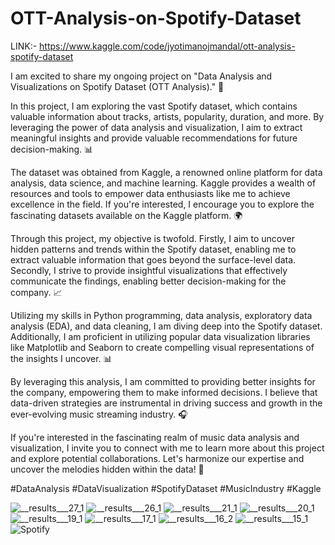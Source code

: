 # OTT-Analysis-on-Spotify-Dataset

LINK:- https://www.kaggle.com/code/jyotimanojmandal/ott-analysis-spotify-dataset

I am excited to share my ongoing project on "Data Analysis and Visualizations on Spotify Dataset (OTT Analysis)." 🎵

In this project, I am exploring the vast Spotify dataset, which contains valuable information about tracks, artists, popularity, duration, and more. By leveraging the power of data analysis and visualization, I aim to extract meaningful insights and provide valuable recommendations for future decision-making. 📊

The dataset was obtained from Kaggle, a renowned online platform for data analysis, data science, and machine learning. Kaggle provides a wealth of resources and tools to empower data enthusiasts like me to achieve excellence in the field. If you're interested, I encourage you to explore the fascinating datasets available on the Kaggle platform. 🌍

Through this project, my objective is twofold. Firstly, I aim to uncover hidden patterns and trends within the Spotify dataset, enabling me to extract valuable information that goes beyond the surface-level data. Secondly, I strive to provide insightful visualizations that effectively communicate the findings, enabling better decision-making for the company. 📈

Utilizing my skills in Python programming, data analysis, exploratory data analysis (EDA), and data cleaning, I am diving deep into the Spotify dataset. Additionally, I am proficient in utilizing popular data visualization libraries like Matplotlib and Seaborn to create compelling visual representations of the insights I uncover. 📊

By leveraging this analysis, I am committed to providing better insights for the company, empowering them to make informed decisions. I believe that data-driven strategies are instrumental in driving success and growth in the ever-evolving music streaming industry. 🎧

If you're interested in the fascinating realm of music data analysis and visualization, I invite you to connect with me to learn more about this project and explore potential collaborations. Let's harmonize our expertise and uncover the melodies hidden within the data! 🎵

#DataAnalysis #DataVisualization #SpotifyDataset #MusicIndustry #Kaggle


![__results___27_1](https://github.com/HOSHANGI/OTT-Analysis-on-Spotify-Dataset/assets/118753140/b2373b12-4fc4-4d62-a494-d285a709a508)
![__results___26_1](https://github.com/HOSHANGI/OTT-Analysis-on-Spotify-Dataset/assets/118753140/b32e3b1f-708d-4863-af4c-c5dd358b559e)
![__results___21_1](https://github.com/HOSHANGI/OTT-Analysis-on-Spotify-Dataset/assets/118753140/880d4bc1-e258-4b78-bb8b-e6a75c5a99a2)
![__results___20_1](https://github.com/HOSHANGI/OTT-Analysis-on-Spotify-Dataset/assets/118753140/076cdd46-a281-4833-b499-50983e5095f6)
![__results___19_1](https://github.com/HOSHANGI/OTT-Analysis-on-Spotify-Dataset/assets/118753140/3eab2fac-3f8b-4bd8-8a79-3c43d52fe1bf)
![__results___17_1](https://github.com/HOSHANGI/OTT-Analysis-on-Spotify-Dataset/assets/118753140/4ef86a7d-51bc-412e-b7bd-036680b3c089)
![__results___16_2](https://github.com/HOSHANGI/OTT-Analysis-on-Spotify-Dataset/assets/118753140/ff3a787c-5aca-486c-8755-58c083674778)
![__results___15_1](https://github.com/HOSHANGI/OTT-Analysis-on-Spotify-Dataset/assets/118753140/8c0e66cb-c8c5-4406-bf71-63f98f8e5939)
![Spotify](https://github.com/HOSHANGI/OTT-Analysis-on-Spotify-Dataset/assets/118753140/c66d0213-90d4-4e85-919a-6bc850238b43)
